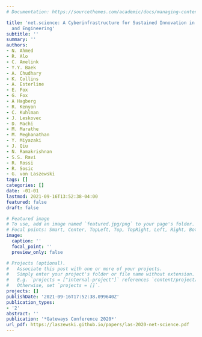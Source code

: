```yaml
---
# Documentation: https://sourcethemes.com/academic/docs/managing-content/

title: 'net.science: A Cyberinfrastructure for Sustained Innovation in Network Science
  and Engineering'
subtitle: ''
summary: ''
authors:
- N. Ahmed
- R. Alo
- C. Amelink
- Y.Y. Baek
- A. Chudhary
- K. Collins
- A. Esterline
- E. Fox
- G. Fox
- A Hagberg
- R. Kenyon
- C. Kuhlman
- J. Leskovec
- D. Machi
- M. Marathe
- M. Meghanathan
- Y. Miyazaki
- J. Qiu
- N. Ramakrishnan
- S.S. Ravi
- R. Rossi
- R. Sosic
- G. von Laszewski
tags: []
categories: []
date: -01-01
lastmod: 2021-09-16T13:52:38-04:00
featured: false
draft: false

# Featured image
# To use, add an image named `featured.jpg/png` to your page's folder.
# Focal points: Smart, Center, TopLeft, Top, TopRight, Left, Right, BottomLeft, Bottom, BottomRight.
image:
  caption: ''
  focal_point: ''
  preview_only: false

# Projects (optional).
#   Associate this post with one or more of your projects.
#   Simply enter your project's folder or file name without extension.
#   E.g. `projects = ["internal-project"]` references `content/project/deep-learning/index.md`.
#   Otherwise, set `projects = []`.
projects: []
publishDate: '2021-09-16T17:52:38.099640Z'
publication_types:
- '2'
abstract: ''
publication: '*Gateways Conference 2020*'
url_pdf: https://laszewski.github.io/papers/las-2020-net-science.pdf
---
```


